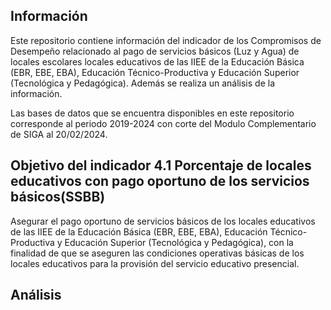 ## Información
Este repositorio contiene información del indicador de los Compromisos de Desempeño relacionado al pago de servicios básicos (Luz y Agua) de locales escolares locales educativos de las IIEE de la Educación Básica (EBR, EBE, EBA), Educación Técnico-Productiva y Educación Superior (Tecnológica y Pedagógica). Además se realiza un análisis de la información.

Las bases de datos que se encuentra disponibles en este repositorio corresponde al periodo 2019-2024 con corte del Modulo Complementario de SIGA al 20/02/2024. 

## Objetivo del indicador 4.1 Porcentaje de locales educativos con pago oportuno de los servicios básicos(SSBB)
Asegurar el pago oportuno de servicios básicos de los locales educativos de las IIEE de la Educación Básica (EBR, EBE, EBA), Educación Técnico-Productiva y Educación Superior
(Tecnológica y Pedagógica), con la finalidad de que se aseguren las condiciones operativas básicas de los locales educativos para la provisión del servicio educativo presencial.

## Análisis
